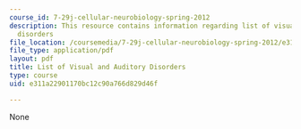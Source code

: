 ```yaml
---
course_id: 7-29j-cellular-neurobiology-spring-2012
description: This resource contains information regarding list of visual and auditory
  disorders
file_location: /coursemedia/7-29j-cellular-neurobiology-spring-2012/e311a22901170bc12c90a766d829d46f_MIT7_29JS12_VislAudiDisodr.pdf
file_type: application/pdf
layout: pdf
title: List of Visual and Auditory Disorders
type: course
uid: e311a22901170bc12c90a766d829d46f

---
```

None